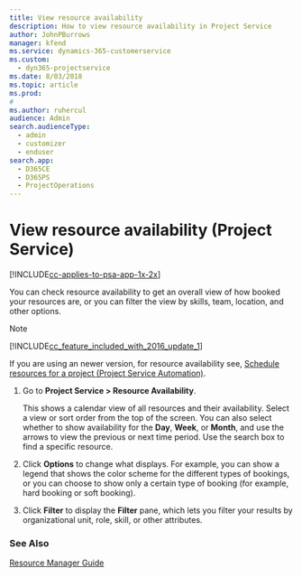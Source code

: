 ```yaml
---
title: View resource availability
description: How to view resource availability in Project Service
author: JohnPBurrows
manager: kfend
ms.service: dynamics-365-customerservice
ms.custom: 
  - dyn365-projectservice
ms.date: 8/03/2018
ms.topic: article
ms.prod: 
#
ms.author: ruhercul
audience: Admin
search.audienceType: 
  - admin
  - customizer
  - enduser
search.app: 
  - D365CE
  - D365PS
  - ProjectOperations
---
```

# View resource availability (Project Service)

[!INCLUDE[cc-applies-to-psa-app-1x-2x](../includes/cc-applies-to-psa-app-1x-2x.md)]

You can check resource availability to get an overall view of how booked your resources are, or you can filter the view by skills, team, location, and other options.  
  
> [!NOTE]
> [!INCLUDE[cc_feature_included_with_2016_update_1](../includes/cc-feature-included-with-2016-update-1.md)]  
> 
>  If you are using an newer version, for resource availability see, [Schedule resources for a project (Project Service Automation)](../psa/schedule-resources-project.md).  

1. Go to **Project Service > Resource Availability**.  

    This shows a calendar view of all resources and their availability. Select a view or sort order from the top of the screen. You can also select whether to show availability for the **Day**, **Week**, or **Month**, and use the arrows to view the previous or next time period. Use the search box to find a specific resource.  

2. Click **Options** to change what displays. For example, you can show a legend that shows the color scheme for the different types of bookings, or you can choose to show only a certain type of booking (for example, hard booking or soft booking).  

3. Click **Filter** to display the **Filter** pane, which lets you filter your results by organizational unit, role, skill, or other attributes.  

### See Also  
 [Resource Manager Guide](../psa/resource-manager-guide.md)
